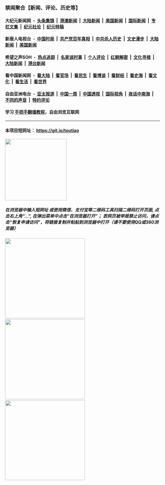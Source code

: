 ### 禁闻聚合【新闻、评论、历史等】

#### 大纪元新闻网 &nbsp;-&nbsp; [头条集锦](indexes/E头条集锦.md?t=02081411) &nbsp;|&nbsp; [港澳新闻](indexes/E港澳新闻.md?t=02081411)  &nbsp;|&nbsp; [大陆新闻](indexes/E大陆新闻.md?t=02081411) &nbsp;|&nbsp; [美国新闻](indexes/E美国新闻.md?t=02081411) &nbsp;|&nbsp; [国际新闻](indexes/E国际新闻.md?t=02081411) &nbsp;|&nbsp; [专栏文集](indexes/E专栏文集.md?t=02081411) &nbsp;|&nbsp; [纪元社论](indexes/E纪元社论.md?t=02081411) &nbsp;|&nbsp; [纪元特稿](indexes/E纪元特稿.md?t=02081411) 

#### 新唐人电视台 &nbsp;-&nbsp; [中国时局](indexes/N中国时局.md?t=02081411) &nbsp;|&nbsp; [共产党百年真相](indexes/N共产党百年真相.md?t=02081411) &nbsp;|&nbsp; [中共杀人历史](indexes/N中共杀人历史.md?t=02081411) &nbsp;|&nbsp; [文史漫步](indexes/N文史漫步.md?t=02081411) &nbsp;|&nbsp; [大陆新闻](indexes/N大陆新闻.md?t=02081411) &nbsp;|&nbsp; [美国新闻](indexes/N美国新闻.md?t=02081411)

#### 希望之声SOH &nbsp;-&nbsp; [热点追踪](indexes/H热点追踪.md?t=02081411) &nbsp;|&nbsp; [名家谈时事](indexes/H名家谈时事.md?t=02081411) &nbsp;|&nbsp; [个人评论](indexes/H个人评论.md?t=02081411)  &nbsp;|&nbsp; [红朝解密](indexes/H红朝解密.md?t=02081411) &nbsp;|&nbsp; [文化寻根](indexes/H文化寻根.md?t=02081411) &nbsp;|&nbsp; [大陆新闻](indexes/H大陆新闻.md?t=02081411) &nbsp;|&nbsp; [港台新闻](indexes/H港台新闻.md?t=02081411)

#### 看中国新闻网 &nbsp;-&nbsp; [看大陆](indexes/S看大陆.md?t=02081411) &nbsp;|&nbsp; [看官场](indexes/S看官场.md?t=02081411) &nbsp;|&nbsp; [看民生](indexes/S看民生.md?t=02081411)  &nbsp;|&nbsp; [看博谈](indexes/S看博谈.md?t=02081411) &nbsp;|&nbsp; [看财经](indexes/S看财经.md?t=02081411) &nbsp;|&nbsp; [看史海](indexes/S看史海.md?t=02081411) &nbsp;|&nbsp; [看文化](indexes/S看文化.md?t=02081411) &nbsp;|&nbsp; [看生活](indexes/S看生活.md?t=02081411) &nbsp;|&nbsp; [看世界](indexes/S看世界.md?t=02081411)

#### 自由亚洲电台 &nbsp;-&nbsp; [亚太报道](indexes/R亚太报道.md?t=02081411) &nbsp;|&nbsp; [中国一周](indexes/R中国一周.md?t=02081411) &nbsp;|&nbsp; [中国透视](indexes/R中国透视.md?t=02081411)  &nbsp;|&nbsp; [国际视角](indexes/R国际视角.md?t=02081411) &nbsp;|&nbsp; [夜话中南海](indexes/R夜话中南海.md?t=02081411) &nbsp;|&nbsp; [不同的声音](indexes/R不同的声音.md?t=02081411) &nbsp;|&nbsp; [特约评论](indexes/R特约评论.md?t=02081411)

#### 学习 [手把手翻墙教程](https://github.com/gfw-breaker/guides/wiki)，自由浏览互联网

----

#### 本项目短网址： https://git.io/toutiao
<img src="https://raw.githubusercontent.com/gfw-breaker/banned-news/master/scripts/img/qr.png" width="200px"/>  

##### 在浏览器中输入短网址 或使用微信、支付宝等二维码工具扫描二维码打开页面, 点击右上角"...", 在弹出菜单中点击“在浏览器打开”； 若网页被举报禁止访问，请点击“恢复申请访问”，将链接复制并粘贴到浏览器中打开（请不要使用QQ或360浏览器）

<img src="https://raw.githubusercontent.com/gfw-breaker/banned-news/master/scripts/img/1.png" width="260px"/> &nbsp; <img src="https://raw.githubusercontent.com/gfw-breaker/banned-news/master/scripts/img/2.png" width="260px"/> &nbsp; <img src="https://raw.githubusercontent.com/gfw-breaker/banned-news/master/scripts/img/3.png" width="260px"/>
